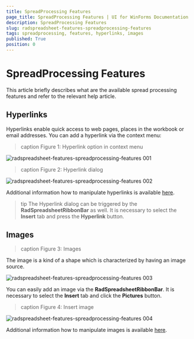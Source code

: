 ```yaml
---
title: SpreadProcessing Features
page_title: SpreadProcessing Features | UI for WinForms Documentation
description: SpreadProcessing Features
slug: radspreadsheet-features-spreadprocessing-features
tags: spreadprocessing, features, hyperlinks, images
published: True
position: 0
---
```


# SpreadProcessing Features

This article briefly describes what are the available spread processing features and refer to the relevant help article.

## Hyperlinks

Hyperlinks enable quick access to web pages, places in the workbook or email addresses. You can add a hyperlink via the context menu:

>caption Figure 1: Hyperlink option in context menu

![radspreadsheet-features-spreadprocessing-features 001](images/radspreadsheet-features-spreadprocessing-features001.png) 

>caption Figure 2: Hyperlink dialog

![radspreadsheet-features-spreadprocessing-features 002](images/radspreadsheet-features-spreadprocessing-features002.gif) 

Additional information how to manipulate hyperlinks is available [here](https://docs.telerik.com/devtools/document-processing/libraries/radspreadprocessing/features/hyperlink). 

>tip The Hyperlink dialog can be triggered by the **RadSpreadsheetRibbonBar** as well. It is necessary to select the **Insert** tab and press the **Hyperlink** button.

## Images

>caption Figure 3: Images

The image is a kind of a shape which is characterized by having an image source.

![radspreadsheet-features-spreadprocessing-features 003](images/radspreadsheet-features-spreadprocessing-features003.png) 

You can easily add an image via the **RadSpreadsheetRibbonBar**. It is necessary to select the **Insert** tab and click the **Pictures** button.

>caption Figure 4: Insert image

![radspreadsheet-features-spreadprocessing-features 004](images/radspreadsheet-features-spreadprocessing-features004.png) 


Additional information how to manipulate images is available [here](https://docs.telerik.com/devtools/document-processing/libraries/radspreadprocessing/features/shapes-and-images). 